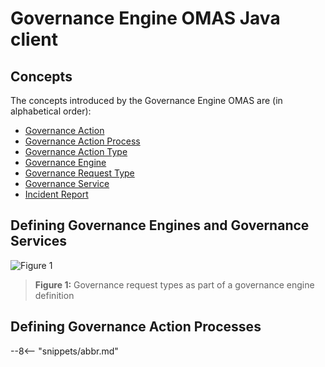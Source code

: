 <!-- SPDX-License-Identifier: CC-BY-4.0 -->
<!-- Copyright Contributors to the ODPi Egeria project. -->


# Governance Engine OMAS Java client

## Concepts

The concepts introduced by the Governance Engine OMAS are (in alphabetical order):

* [Governance Action](/concepts/governance-action.md)
* [Governance Action Process](/concepts/governance-action-process.md)
* [Governance Action Type](/concepts/governance-action-type.md)
* [Governance Engine](/concepts/governance-engine.md)
* [Governance Request Type](/concepts/governance-request-type.md)
* [Governance Service](/concepts/governance-service.md)
* [Incident Report](/concepts/incident-report.md)



## Defining Governance Engines and Governance Services


![Figure 1](/concepts/governance-request-type.png)
> **Figure 1:** Governance request types as part of a governance engine definition


## Defining Governance Action Processes

--8<-- "snippets/abbr.md"

